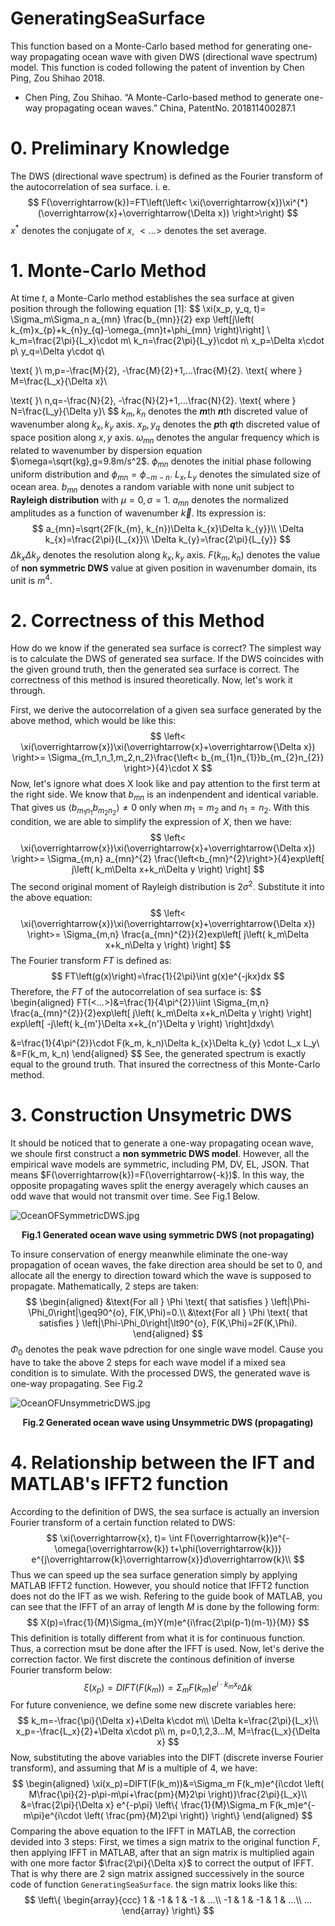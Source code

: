 # GeneratingSeaSurface

This function based on a Monte-Carlo based method for generating one-way propagating ocean wave with given DWS (directional wave spectrum) model. This function is coded following the patent of invention by Chen Ping, Zou Shihao 2018.

* Chen Ping, Zou Shihao. “A Monte-Carlo-based method to generate one-way propagating ocean waves.” China, PatentNo. 201811400287.1

# 0. Preliminary Knowledge
The DWS (directional wave spectrum) is defined as the Fourier transform of the autocorrelation of sea surface. i. e.
$$
F(\overrightarrow{k})=FT\left(\left<
  \xi(\overrightarrow{x})\xi^{*}(\overrightarrow{x}+\overrightarrow{\Delta x})
  \right>\right)
$$
$x^*$ denotes the conjugate of $x$, $<...>$ denotes the set average.
# 1. Monte-Carlo Method
At time $t$, a Monte-Carlo method establishes the sea surface at given position through the following equation [1]:
$$
\xi(x_p, y_q, t)=
  \Sigma_m\Sigma_n a_{mn} \frac{b_{mn}}{2}
  exp \left[j\left(
     k_{m}x_{p}+k_{n}y_{q}-\omega_{mn}t+\phi_{mn}
  \right)\right]
  \\
  k_m=\frac{2\pi}{L_x}\cdot m\\
  k_n=\frac{2\pi}{L_y}\cdot n\\
  x_p=\Delta x\cdot p\\
  y_q=\Delta y\cdot q\\

  \text{ }\\
  m,p=-\frac{M}{2}, -\frac{M}{2}+1,...\frac{M}{2}. \text{ where } M=\frac{L_x}{\Delta x}\\

  \text{ }\\
  n,q=-\frac{N}{2}, -\frac{N}{2}+1,...\frac{N}{2}. \text{ where } N=\frac{L_y}{\Delta y}\\
$$
$k_{m}, k_{n}$ denotes the ***m***th ***n***th discreted value of wavenumber along $k_x, k_y$ axis. $x_{p}, y_{q}$ denotes the ***p***th ***q***th discreted value of space position along $x, y$ axis. $\omega_{mn}$ denotes the angular frequency which is related to wavenumber by dispersion equation $\omega=\sqrt{kg},g=9.8m/s^2$. $\phi_{mn}$ denotes the initial phase following uniform distribution and $\phi_{mn}=\phi_{-m-n}$. $L_{x}, L_{y}$ denotes the simulated size of ocean area. $b_{mn}$ denotes a random variable with none unit subject to **Rayleigh distribution** with $\mu=0, \sigma=1$. $a_{mn}$ denotes the normalized amplitudes as a function of wavenumber $\overrightarrow{k}$. Its expression is:
$$
a_{mn}=\sqrt{2F(k_{m}, k_{n})\Delta k_{x}\Delta k_{y}}\\
\Delta k_{x}=\frac{2\pi}{L_{x}}\\
\Delta k_{y}=\frac{2\pi}{L_{y}}
$$
$\Delta k_{x}\Delta k_{y}$ denotes the resolution along $k_x, k_y$ axis. $F(k_{m}, k_{n})$ denotes the value of **non symmetric DWS** value at given position in wavenumber domain, its unit is $m^{4}$.

# 2. Correctness of this Method
How do we know if the generated sea surface is correct? The simplest way is to calculate the DWS of generated sea surface. If the DWS coincides with the given ground truth, then the generated sea surface is correct. The correctness of this method is insured theoretically. Now, let's work it through.

First, we derive the autocorrelation of a given sea surface generated by the above method, which would be like this:
$$
\left< \xi(\overrightarrow{x})\xi(\overrightarrow{x}+\overrightarrow{\Delta x}) \right>=
  \Sigma_{m_1,n_1,m_2,n_2}\frac{\left< b_{m_{1}n_{1}}b_{m_{2}n_{2}} \right>}{4}\cdot X
$$
Now, let's ignore what does X look like and pay attention to the first term at the right side. We know that $b_{mn}$ is an indenpendent and identical variable. That gives us $\left< b_{m_{1}n_{1}}b_{m_{2}n_{2}} \right>\neq 0$ only when $m_1=m_2$ and $n_1=n_2$. With this condition, we are able to simplify the expression of $X$, then we have:
$$
\left< \xi(\overrightarrow{x})\xi(\overrightarrow{x}+\overrightarrow{\Delta x}) \right>=
  \Sigma_{m,n} a_{mn}^{2} \frac{\left<b_{mn}^{2}\right>}{4}exp\left[ j\left( k_m\Delta x+k_n\Delta y \right) \right]
$$
The second original moment of Rayleigh distribution is $2\sigma^{2}$. Substitute it into the above equation:
$$
\left< \xi(\overrightarrow{x})\xi(\overrightarrow{x}+\overrightarrow{\Delta x}) \right>=
  \Sigma_{m,n} \frac{a_{mn}^{2}}{2}exp\left[ j\left( k_m\Delta x+k_n\Delta y \right) \right]
$$
The Fourier transform $FT$ is defined as:
$$
FT\left(g(x)\right)=\frac{1}{2\pi}\int g(x)e^{-jkx}dx
$$
Therefore, the $FT$ of the autocorrelation of sea surface is:
$$
\begin{aligned}
FT(<...>)&=\frac{1}{4\pi^{2}}\iint \Sigma_{m,n} \frac{a_{mn}^{2}}{2}exp\left[ j\left( k_m\Delta x+k_n\Delta y \right) \right] exp\left[ -j\left( k_{m'}\Delta x+k_{n'}\Delta y \right) \right]dxdy\\

&=\frac{1}{4\pi^{2}}\cdot F(k_m, k_n)\Delta k_{x}\Delta k_{y} \cdot L_x L_y\\
&=F(k_m, k_n)
\end{aligned}
$$
See, the generated spectrum is exactly equal to the ground truth. That insured the correctness of this Monte-Carlo method.

# 3. Construction Unsymetric DWS
It should be noticed that to generate a one-way propagating ocean wave, we shoule first construct a **non symmetric DWS model**. However, all the empirical wave models are symmetric, including PM, DV, EL, JSON. That means $F(\overrightarrow{k})=F(\overrightarrow{-k})$. In this way, the opposite propagating waves split the energy averagely which causes an odd wave that would not transmit over time. See Fig.1 Below.

<img src="C:\Users\ZJ\Pictures\OceanOFSymmetricDWS.jpg" alt="OceanOFSymmetricDWS.jpg"/>
<center><p><b>Fig.1 Generated ocean wave using symmetric DWS (not propagating)</b></p></center>

To insure conservation of energy meanwhile eliminate the one-way propagation of ocean waves, the fake direction area should be set to 0, and allocate all the energy to direction toward which the wave is supposed to propagate. Mathematically, 2 steps are taken:
$$
\begin{aligned}
&\text{For all } \Phi \text{ that satisfies } \left|\Phi-\Phi_0\right|\geq90^{o}, F(K,\Phi)=0.\\
&\text{For all } \Phi \text{ that satisfies } \left|\Phi-\Phi_0\right|\lt90^{o}, F(K,\Phi)=2F(K,\Phi).
\end{aligned}
$$
$\Phi_{0}$ denotes the peak wave pdrection for one single wave model. Cause you have to take the above 2 steps for each wave model if a mixed sea condition is to simulate. With the processed DWS, the generated wave is one-way propagating. See Fig.2

<img src="C:\Users\ZJ\Pictures\OceanOFUnsymmetricDWS.jpg" alt="OceanOFUnsymmetricDWS.jpg"/>
<center><p><b>Fig.2 Generated ocean wave using Unsymmetric DWS (propagating)</b></p></center>

# 4. Relationship between the IFT and MATLAB's IFFT2 function
According to the definition of DWS, the sea surface is actually an inversion Fourier transform of a certain function related to DWS:
$$
\xi(\overrightarrow{x}, t)=
\int F(\overrightarrow{k})e^{-\omega(\overrightarrow{k}) t+\phi(\overrightarrow{k})}
e^{j\overrightarrow{k}\overrightarrow{x}}d\overrightarrow{k}\\
$$
Thus we can speed up the sea surface generation simply by applying MATLAB IFFT2 function. However, you should notice that IFFT2 function does not do the IFT as we wish. Refering to the guide book of MATLAB, you can see that the IFFT of an array of length $M$ is done by the following form:
$$
X(p)=\frac{1}{M}\Sigma_{m}Y(m)e^{i\frac{2\pi(p-1)(m-1)}{M}}
$$
This definition is totally different from what it is for continuous function. Thus, a correction msut be done after the IFFT is used. Now, let's derive the correction factor. We first discrete the continous definition of inverse Fourier transform below:
$$
\xi(x_p)=DIFT(F(k_m))=\Sigma_m F(k_m)e^{i\cdot k_m x_p}\Delta k
$$
For future convenience, we define some new discrete variables here:
$$
k_m=-\frac{\pi}{\Delta x}+\Delta k\cdot m\\
\Delta k=\frac{2\pi}{L_x}\\
x_p=-\frac{L_x}{2}+\Delta x\cdot p\\
m, p=0,1,2,3...M, M=\frac{L_x}{\Delta x}
$$
Now, substituting the above variables into the DIFT (discrete inverse Fourier transform), and assuming that $M$ is a multiple of 4, we have:
$$
\begin{aligned}
\xi(x_p)=DIFT(F(k_m))&=\Sigma_m F(k_m)e^{i\cdot \left( M\frac{\pi}{2}-p\pi-m\pi+\frac{pm}{M}2\pi \right)}\frac{2\pi}{L_x}\\
&=\frac{2\pi}{\Delta x} e^{-p\pi} \left\{ \frac{1}{M}\Sigma_m F(k_m)e^{-m\pi}e^{i\cdot \left( \frac{pm}{M}2\pi \right)} \right\}
\end{aligned}
$$
Comparing the above equation to the IFFT in MATLAB, the correction devided into 3 steps: First, we times a sign matrix to the original function $F$, then applying IFFT in MATLAB, after that an sign matrix is multiplied again with one more factor $\frac{2\pi}{\Delta x}$ to correct the output of IFFT. That is why there are 2 sign matrix assigned successively in the source code of function `GeneratingSeaSurface`. the sign matrix looks like this:
$$
\left\{
\begin{array}{ccc}
1 & -1 & 1 & -1 & ...\\
-1 & 1 & -1 & 1 & ...\\
...
\end{array}
\right\}
$$

